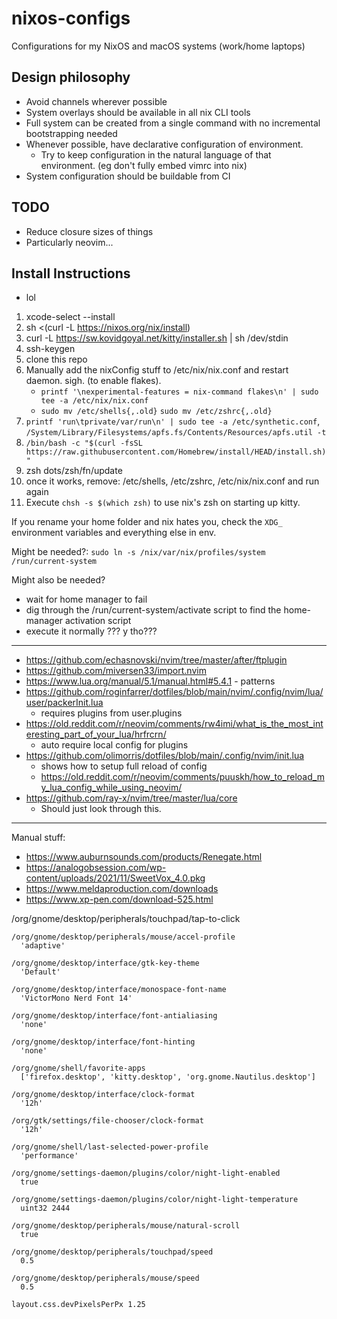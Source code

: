 # nixos-configs

Configurations for my NixOS and macOS systems (work/home laptops)

## Design philosophy

- Avoid channels wherever possible
- System overlays should be available in all nix CLI tools
- Full system can be created from a single command with no incremental bootstrapping needed
- Whenever possible, have declarative configuration of environment.
  - Try to keep configuration in the natural language of that environment. (eg don't fully embed vimrc into nix)
- System configuration should be buildable from CI

## TODO

- Reduce closure sizes of things
- Particularly neovim...

## Install Instructions

- lol

1. xcode-select --install
2. sh <(curl -L https://nixos.org/nix/install)
3. curl -L https://sw.kovidgoyal.net/kitty/installer.sh | sh /dev/stdin
4. ssh-keygen
5. clone this repo
6. Manually add the nixConfig stuff to /etc/nix/nix.conf and restart daemon. sigh. (to enable flakes).
   - `printf '\nexperimental-features = nix-command flakes\n' | sudo tee -a /etc/nix/nix.conf`
   - `sudo mv /etc/shells{,.old}` `sudo mv /etc/zshrc{,.old}`
7. `printf 'run\tprivate/var/run\n' | sudo tee -a /etc/synthetic.conf`, `/System/Library/Filesystems/apfs.fs/Contents/Resources/apfs.util -t`
8. `/bin/bash -c "$(curl -fsSL https://raw.githubusercontent.com/Homebrew/install/HEAD/install.sh)"`
9. zsh dots/zsh/fn/update
10. once it works, remove: /etc/shells, /etc/zshrc, /etc/nix/nix.conf and run again
11. Execute `chsh -s $(which zsh)` to use nix's zsh on starting up kitty.

If you rename your home folder and nix hates you, check the `XDG_` environment variables and everything else in env.

Might be needed?: `sudo ln -s /nix/var/nix/profiles/system /run/current-system`

Might also be needed?

- wait for home manager to fail
- dig through the /run/current-system/activate script to find the home-manager activation script
- execute it normally ??? y tho???

---

- https://github.com/echasnovski/nvim/tree/master/after/ftplugin
- https://github.com/miversen33/import.nvim
- https://www.lua.org/manual/5.1/manual.html#5.4.1 - patterns
- https://github.com/roginfarrer/dotfiles/blob/main/nvim/.config/nvim/lua/user/packerInit.lua
  - requires plugins from user.plugins
- https://old.reddit.com/r/neovim/comments/rw4imi/what_is_the_most_interesting_part_of_your_lua/hrfrcrn/
  - auto require local config for plugins
- https://github.com/olimorris/dotfiles/blob/main/.config/nvim/init.lua
  - shows how to setup full reload of config
  - https://old.reddit.com/r/neovim/comments/puuskh/how_to_reload_my_lua_config_while_using_neovim/
- https://github.com/ray-x/nvim/tree/master/lua/core
  - Should just look through this.

---

Manual stuff:

- https://www.auburnsounds.com/products/Renegate.html
- https://analogobsession.com/wp-content/uploads/2021/11/SweetVox_4.0.pkg
- https://www.meldaproduction.com/downloads
- https://www.xp-pen.com/download-525.html

/org/gnome/desktop/peripherals/touchpad/tap-to-click

```
/org/gnome/desktop/peripherals/mouse/accel-profile
  'adaptive'

/org/gnome/desktop/interface/gtk-key-theme
  'Default'

/org/gnome/desktop/interface/monospace-font-name
  'VictorMono Nerd Font 14'

/org/gnome/desktop/interface/font-antialiasing
  'none'

/org/gnome/desktop/interface/font-hinting
  'none'

/org/gnome/shell/favorite-apps
  ['firefox.desktop', 'kitty.desktop', 'org.gnome.Nautilus.desktop']

/org/gnome/desktop/interface/clock-format
  '12h'

/org/gtk/settings/file-chooser/clock-format
  '12h'

/org/gnome/shell/last-selected-power-profile
  'performance'

/org/gnome/settings-daemon/plugins/color/night-light-enabled
  true

/org/gnome/settings-daemon/plugins/color/night-light-temperature
  uint32 2444

/org/gnome/desktop/peripherals/mouse/natural-scroll
  true

/org/gnome/desktop/peripherals/touchpad/speed
  0.5

/org/gnome/desktop/peripherals/mouse/speed
  0.5
```

```
layout.css.devPixelsPerPx 1.25
```
